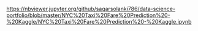 
https://nbviewer.jupyter.org/github/sagarsolanki786/data-science-portfolio/blob/master/NYC%20Taxi%20Fare%20Prediction%20-%20Kaggle/NYC%20Taxi%20Fare%20Prediction%20-%20Kaggle.ipynb
